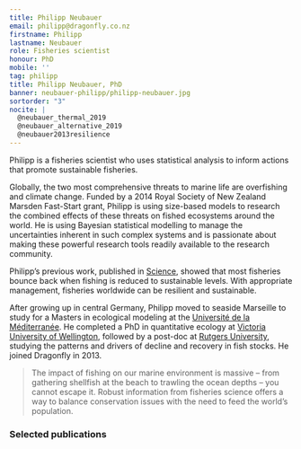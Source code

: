 ```yaml
---
title: Philipp Neubauer
email: philipp@dragonfly.co.nz
firstname: Philipp
lastname: Neubauer
role: Fisheries scientist
honour: PhD
mobile: ''
tag: philipp
title: Philipp Neubauer, PhD
banner: neubauer-philipp/philipp-neubauer.jpg
sortorder: "3"
nocite: |
  @neubauer_thermal_2019
  @neubauer_alternative_2019
  @neubauer2013resilience
---
```


Philipp is a fisheries scientist who uses statistical analysis to inform actions that promote sustainable fisheries.

<!--more-->

Globally, the two most comprehensive threats to marine life are overfishing and climate
change. Funded by a 2014 Royal Society of New Zealand Marsden Fast-Start grant,
Philipp is using size-based models to research the combined effects of these threats on fished ecosystems around the world. He is using Bayesian statistical modelling to manage the uncertainties inherent in such complex systems and is passionate about making these powerful research tools readily available to the research community.

Philipp’s previous work, published in [Science](http://www.sciencemag.org/content/340/6130/347.abstract),
showed that most fisheries bounce back when fishing is reduced to sustainable levels. With appropriate management,
fisheries worldwide can be resilient and sustainable.

After growing up in central Germany, Philipp moved to seaside Marseille to study for a
Masters in ecological modeling at the [Université de la Méditerranée](http://www.mio.univ-amu.fr/?lang=en). He completed a PhD in
quantitative ecology at [Victoria University of Wellington](http://www.victoria.ac.nz/sbs/research-centres-institutes/vucel),
followed by a post-doc at [Rutgers University](http://marine.rutgers.edu/~ojensen/),
studying the patterns and drivers of decline and recovery in fish stocks. He joined
Dragonfly in 2013.

> The impact of fishing on our marine environment is massive – from gathering shellfish at
> the beach to trawling the ocean depths – you cannot escape it. Robust information from
> fisheries science offers a way to balance conservation issues with the need to
> feed the world’s population.

### Selected publications
